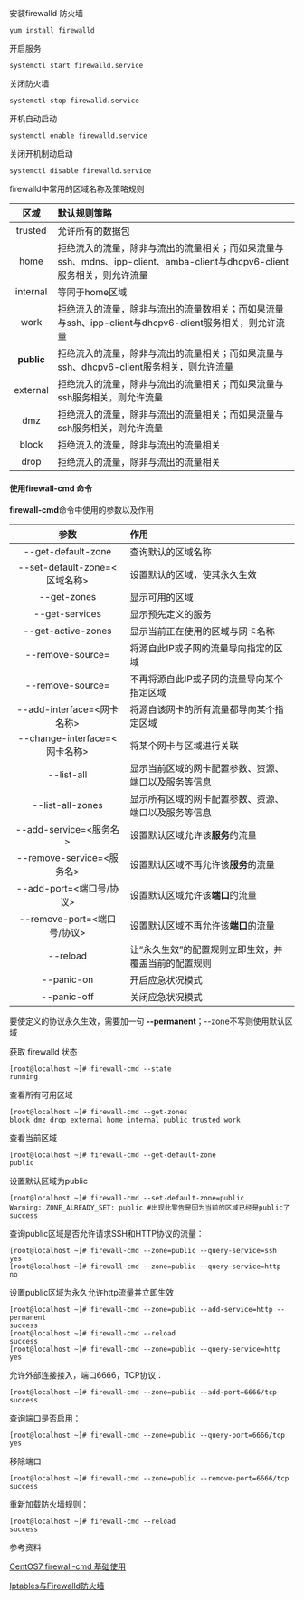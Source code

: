 
安装firewalld 防火墙

	yum install firewalld

开启服务

	systemctl start firewalld.service

关闭防火墙

	systemctl stop firewalld.service

开机自动启动

	systemctl enable firewalld.service

关闭开机制动启动

	systemctl disable firewalld.service

<!--more-->
firewalld中常用的区域名称及策略规则

| 	区域  	| 	默认规则策略 		
| 	:-:   	| 	:- 			
| trusted	|允许所有的数据包	
| home	    |拒绝流入的流量，除非与流出的流量相关；而如果流量与ssh、mdns、ipp-client、amba-client与dhcpv6-client服务相关，则允许流量
|internal   |等同于home区域
|work		|拒绝流入的流量，除非与流出的流量数相关；而如果流量与ssh、ipp-client与dhcpv6-client服务相关，则允许流量
|**public** |拒绝流入的流量，除非与流出的流量相关；而如果流量与ssh、dhcpv6-client服务相关，则允许流量
|external	|拒绝流入的流量，除非与流出的流量相关；而如果流量与ssh服务相关，则允许流量
|dmz		|拒绝流入的流量，除非与流出的流量相关；而如果流量与ssh服务相关，则允许流量
|block		|拒绝流入的流量，除非与流出的流量相关
|drop		|拒绝流入的流量，除非与流出的流量相关

#### 使用firewall-cmd 命令

**firewall-cmd**命令中使用的参数以及作用

| 			参数					|	作用
| 	 		:-:					|	:-
|--get-default-zone				|查询默认的区域名称
|--set-default-zone=<区域名称>	|设置默认的区域，使其永久生效
|--get-zones					|显示可用的区域
|--get-services					|显示预先定义的服务
|--get-active-zones				|显示当前正在使用的区域与网卡名称
|--remove-source=				|将源自此IP或子网的流量导向指定的区域
|--remove-source=				|不再将源自此IP或子网的流量导向某个指定区域
|--add-interface=<网卡名称>		|将源自该网卡的所有流量都导向某个指定区域
|--change-interface=<网卡名称>	|将某个网卡与区域进行关联
|--list-all						|显示当前区域的网卡配置参数、资源、端口以及服务等信息
|--list-all-zones				|显示所有区域的网卡配置参数、资源、端口以及服务等信息
|--add-service=<服务名>			|设置默认区域允许该**服务**的流量
|--remove-service=<服务名>		|设置默认区域不再允许该**服务**的流量
|--add-port=<端口号/协议>			|设置默认区域允许该**端口**的流量
|--remove-port=<端口号/协议>		|设置默认区域不再允许该**端口**的流量
|--reload						|让“永久生效”的配置规则立即生效，并覆盖当前的配置规则
|--panic-on						|开启应急状况模式
|--panic-off					|关闭应急状况模式

要使定义的协议永久生效，需要加一句 **--permanent**；--zone不写则使用默认区域

获取 firewalld 状态

	[root@localhost ~]# firewall-cmd --state
	running

查看所有可用区域

	[root@localhost ~]# firewall-cmd --get-zones
	block dmz drop external home internal public trusted work

查看当前区域

	[root@localhost ~]# firewall-cmd --get-default-zone
	public

设置默认区域为public
	
	[root@localhost ~]# firewall-cmd --set-default-zone=public
	Warning: ZONE_ALREADY_SET: public #出现此警告是因为当前的区域已经是public了
	success


查询public区域是否允许请求SSH和HTTP协议的流量：

	[root@localhost ~]# firewall-cmd --zone=public --query-service=ssh
	yes
	[root@localhost ~]# firewall-cmd --zone=public --query-service=http
	no

设置public区域为永久允许http流量并立即生效

	[root@localhost ~]# firewall-cmd --zone=public --add-service=http --permanent
	success
	[root@localhost ~]# firewall-cmd --reload
	success
	[root@localhost ~]# firewall-cmd --zone=public --query-service=http
	yes

允许外部连接接入，端口6666，TCP协议：

	[root@localhost ~]# firewall-cmd --zone=public --add-port=6666/tcp
	success

查询端口是否启用：
	
	[root@localhost ~]# firewall-cmd --zone=public --query-port=6666/tcp
	yes


移除端口

	[root@localhost ~]# firewall-cmd --zone=public --remove-port=6666/tcp
	success

重新加载防火墙规则：

	[root@localhost ~]# firewall-cmd --reload
	success


参考资料

[CentOS7 firewall-cmd 基础使用](https://blog.csdn.net/dybb8999/article/details/52216893)

[Iptables与Firewalld防火墙](https://www.linuxprobe.com/chapter-08.html#83_Firewalld)
